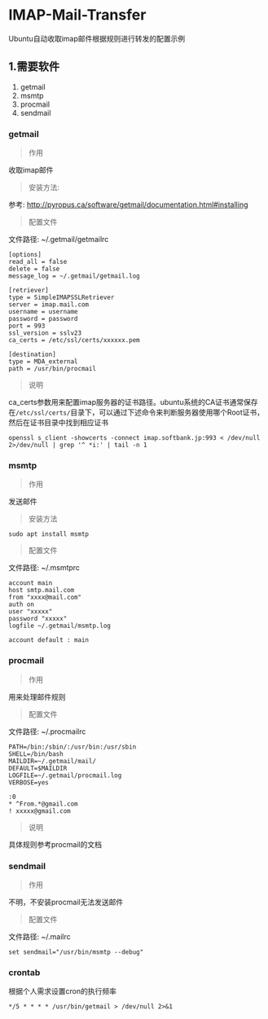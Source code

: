 # IMAP-Mail-Transfer
Ubuntu自动收取imap邮件根据规则进行转发的配置示例

## 1.需要软件

1. getmail
2. msmtp
3. procmail
4. sendmail

### getmail

> 作用

收取imap邮件

> 安装方法:

参考: http://pyropus.ca/software/getmail/documentation.html#installing

> 配置文件

文件路径: ~/.getmail/getmailrc

``` shell
[options]
read_all = false
delete = false
message_log = ~/.getmail/getmail.log

[retriever]
type = SimpleIMAPSSLRetriever
server = imap.mail.com
username = username
password = password
port = 993
ssl_version = sslv23
ca_certs = /etc/ssl/certs/xxxxxx.pem

[destination]
type = MDA_external
path = /usr/bin/procmail
```

> 说明

ca_certs参数用来配置imap服务器的证书路径。ubuntu系统的CA证书通常保存在`/etc/ssl/certs/`目录下，可以通过下述命令来判断服务器使用哪个Root证书，然后在证书目录中找到相应证书

```
openssl s_client -showcerts -connect imap.softbank.jp:993 < /dev/null 2>/dev/null | grep '^ *i:' | tail -n 1 
```

### msmtp

> 作用

发送邮件

> 安装方法

```
sudo apt install msmtp
```

> 配置文件

文件路径: ~/.msmtprc

```
account main
host smtp.mail.com
from "xxxx@mail.com"
auth on
user "xxxxx"
password "xxxxx"
logfile ~/.getmail/msmtp.log

account default : main
```

### procmail

> 作用

用来处理邮件规则

> 配置文件

文件路径: ~/.procmailrc

```
PATH=/bin:/sbin/:/usr/bin:/usr/sbin
SHELL=/bin/bash
MAILDIR=~/.getmail/mail/
DEFAULT=$MAILDIR
LOGFILE=~/.getmail/procmail.log
VERBOSE=yes

:0
* ^From.*@gmail.com
! xxxxx@gmail.com
```

> 说明

具体规则参考procmail的文档

### sendmail

> 作用

不明，不安装procmail无法发送邮件

> 配置文件

文件路径: ~/.mailrc

```
set sendmail="/usr/bin/msmtp --debug"
```

### crontab

根据个人需求设置cron的执行频率

```
*/5 * * * * /usr/bin/getmail > /dev/null 2>&1
```
